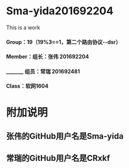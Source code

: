 
# Sma-yida201692204
This is a work 
#### Group：19（19%3==1，第二个路由协议--dsr）
#### Member：组长：张伟 201692204  
#### _______ 组员：常瑞 201692481 
#### Class：软网1604
# 附加说明
## 张伟的GitHub用户名是Sma-yida 
## 常瑞的GitHub用户名是CRxkf
